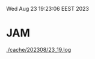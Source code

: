 Wed Aug 23 19:23:06 EEST 2023
# JAM
<a href='./cache/202308/23_19.log'>./cache/202308/23_19.log</a>
